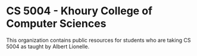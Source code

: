 # CS 5004 - Khoury College of Computer Sciences

This organization contains public resources for students who are taking CS 5004 as taught by Albert Lionelle. 